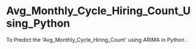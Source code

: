# Avg_Monthly_Cycle_Hiring_Count_Using_Python
To Predict the 'Avg_Monthly_Cycle_Hiring_Count' using ARIMA in Python .
